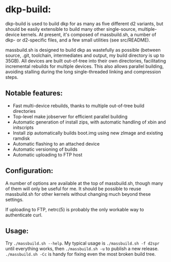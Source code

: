 dkp-build:
==========

dkp-build is used to build dkp for as many as five different d2 variants, but should be easily extensible to build many other single-source, multiple-device kernels.  At present, it's composed of massbuild.sh, a number of dkp- or d2-specific files, and a few small utilities (see src/README).

massbuild.sh is designed to build dkp as wastefully as possible (between source, .git, toolchain, intermediates and output, my build directory is up to 35GB).  All devices are built out-of-tree into their own directories, facilitating incremental rebuilds for multiple devices.  This also allows parallel building, avoiding stalling during the long single-threaded linking and compression steps.

Notable features:
-----------------

- Fast multi-device rebuilds, thanks to multiple out-of-tree build directories
- Top-level make jobserver for efficient parallel building
- Automatic generation of install zips, with automatic handling of xbin and initscripts
- Install zip automatically builds boot.img using new zImage and existing ramdisk
- Automatic flashing to an attached device
- Automatic versioning of builds
- Automatic uploading to FTP host

Configuration:
--------------

A number of options are available at the top of massbuild.sh, though many of them will only be useful for me.  It should be possible to reuse massbuild.sh for other kernels without changing much beyond these settings.

If uploading to FTP, netrc(5) is probably the only workable way to authenticate curl.

Usage:
------

Try ```./massbuild.sh --help```.  My typical usage is ```./massbuild.sh -f d2spr``` until everything works, then ```./massbuild.sh -u``` to publish a new release.  ```./massbuild.sh -Cc``` is handy for fixing even the most broken build tree.
